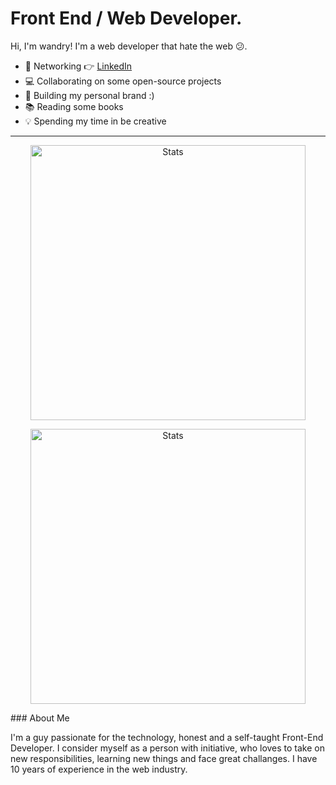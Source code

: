 # Front End / Web Developer. 

Hi, I'm wandry! I'm a web developer that hate the web 😕.

- 🤹 Networking 👉 <a href="https://www.linkedin.com/in/wandryoscarsantanamartinez">LinkedIn</a>
- 💻 Collaborating on some open-source projects
- 📱 Building my personal brand :)
- 📚 Reading some books
- 💡 Spending my time in be creative

***
<p align="center">
  <img src="https://github-readme-stats.vercel.app/api?username=wandry11&show_icons=true&hide_border=true&count_private=true" alt="Stats" width="440">
<p>

<p align="center">
  <img src="https://github-readme-stats.vercel.app/api/wakatime?username=WandryMartinez&show_icons=true&hide_border=true&count_private=true&layout=compact" alt="Stats" width="440">
<p>
<p>
### About Me

I'm a guy passionate for the technology, honest and a self-taught Front-End Developer. I consider myself as a person with initiative, who loves to take on new responsibilities, learning new things and face great challanges. I have 10 years of experience in the web industry.
